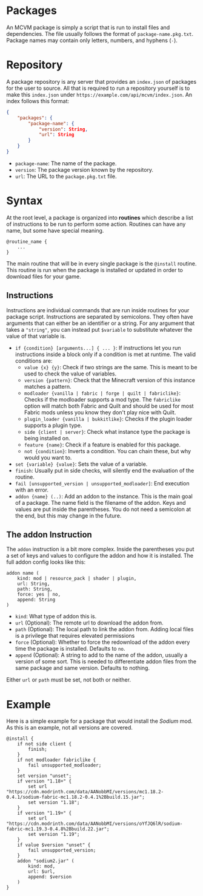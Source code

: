 # Packages
An MCVM package is simply a script that is run to install files and dependencies. The file usually follows the format of `package-name.pkg.txt`. Package names may contain only letters, numbers, and hyphens (`-`).

# Repository
A package repository is any server that provides an `index.json` of packages for the user to source. All that is required to run a repository yourself is to make this `index.json` under `https://example.com/api/mcvm/index.json`. An index follows this format:
```json
{
	"packages": {
		"package-name": {
			"version": String,
			"url": String
		}
	}
}
```
 * `package-name`: The name of the package.
 * `version`: The package version known by the repository.
 * `url`: The URL to the `package.pkg.txt` file.

# Syntax
At the root level, a package is organized into **routines** which describe a list of instructions to be run to perform some action. Routines can have any name, but some have special meaning.
```
@routine_name {
	...
}
```

The main routine that will be in every single package is the `@install` routine. This routine is run when the package is installed or updated in order to download files for your game.

## Instructions
Instructions are individual commands that are run inside routines for your package script. Instructions are separated by semicolons. They often have arguments that can either be an identifier or a string. For any argument that takes a `"string"`, you can instead put `$variable` to substitute whatever the value of that variable is.

 * `if {condition} [arguments...] { ... }`: If instructions let you run instructions inside a block only if a condition is met at runtime. The valid conditions are:
	 * `value {x} {y}`: Check if two strings are the same. This is meant to be used to check the value of variables.
	 * `version {pattern}`: Check that the Minecraft version of this instance matches a pattern.
	 * `modloader {vanilla | fabric | forge | quilt | fabriclike}`: Checks if the modloader supports a mod type. The `fabriclike` option will match both Fabric and Quilt and should be used for most Fabric mods unless you know they don't play nice with Quilt.
	 * `plugin_loader {vanilla | bukkitlike}`: Checks if the plugin loader supports a plugin type.
	 * `side {client | server}`: Check what instance type the package is being installed on.
	 * `feature {name}`: Check if a feature is enabled for this package.
	 * `not {condition}`: Inverts a condition. You can chain these, but why would you want to.
 * `set {variable} {value}`: Sets the value of a variable.
 * `finish`: Usually put in side checks, will silently end the evaluation of the routine.
 * `fail [unsupported_version | unsupported_modloader]`: End execution with an error.
 * `addon {name} (..)`: Add an addon to the instance. This is the main goal of a package. The name field is the filename of the addon. Keys and values are put inside the parentheses. You do not need a semicolon at the end, but this may change in the future.

## The addon Instruction
The `addon` instruction is a bit more complex. Inside the parentheses you put a set of keys and values to configure the addon and how it is installed. The full addon config looks like this:
```
addon name (
	kind: mod | resource_pack | shader | plugin,
	url: String,
	path: String,
	force: yes | no,
	append: String
)
```

 * `kind`: What type of addon this is.
 * `url` (Optional): The remote url to download the addon from.
 * `path` (Optional): The local path to link the addon from. Adding local files is a privilege that requires elevated permissions
 * `force` (Optional): Whether to force the redownload of the addon every time the package is installed. Defaults to `no`.
 * `append` (Optional): A string to add to the name of the addon, usually a version of some sort. This is needed to differentiate addon files from the same package and same version. Defaults to nothing.

Either `url` or `path` must be set, not both or neither.

# Example
Here is a simple example for a package that would install the *Sodium* mod. As this is an example, not all versions are covered.
```
@install {
	if not side client {
		finish;
	}
	if not modloader fabriclike {
		fail unsupported_modloader;
	}
	set version "unset";
	if version "1.18+" {
		set url "https://cdn.modrinth.com/data/AANobbMI/versions/mc1.18.2-0.4.1/sodium-fabric-mc1.18.2-0.4.1%2Bbuild.15.jar";
		set version "1.18";
	}
	if version "1.19+" {
		set url "https://cdn.modrinth.com/data/AANobbMI/versions/oYfJQ6lR/sodium-fabric-mc1.19.3-0.4.8%2Bbuild.22.jar";
		set version "1.19";
	}
	if value $version "unset" {
		fail unsupported_version;
	}
	addon "sodium2.jar" (
		kind: mod,
		url: $url,
		append: $version
	)
}
```
